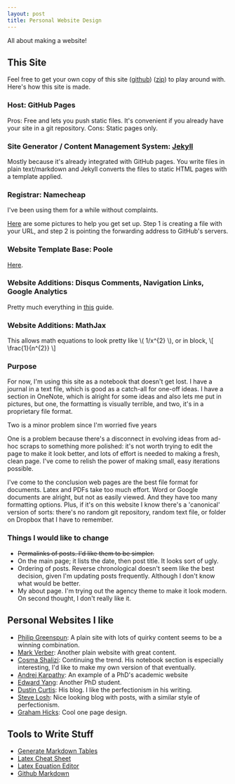 ```yaml
---
layout: post
title: Personal Website Design
---
```


All about making a website!

## This Site

Feel free to get your own copy of this site
([github](https://github.com/victorgan/victorgan.github.io))
([zip](https://github.com/victorgan/victorgan.github.io/archive/master.zip)) to
play around with. Here's how this site is made.

### Host: GitHub Pages
Pros: Free and lets you push static files. It's convenient if you already have
your site in a git repository.
Cons: Static pages only.

### Site Generator / Content Management System: [Jekyll](http://jekyllrb.com/)
Mostly because it's already integrated with GitHub pages. You write files in
plain text/markdown and Jekyll converts the files to static HTML pages with a
template applied.  

### Registrar: Namecheap
I've been using them for a while without complaints.

[Here](http://davidensinger.com/2013/03/setting-the-dns-for-github-pages-on-namecheap/)
are some pictures to help you get set up. Step 1 is creating a file with your
URL, and step 2 is pointing the forwarding address to GitHub's servers.

### Website Template Base: Poole 
[Here](http://getpoole.com/). 

### Website Additions: Disqus Comments, Navigation Links, Google Analytics
Pretty much everything in
[this](http://joshualande.com/jekyll-github-pages-poole/) guide.

### Website Additions: MathJax
This allows math equations to look pretty like \\( 1/x^{2} \\), 
or in block, \\[ \frac{1}{n^{2}} \\] 

### Purpose

For now, I'm using this site as a notebook that doesn't get lost. I have a
journal in a text file, which is good as a catch-all for one-off ideas. I
have a section in OneNote, which is alright for some ideas and also lets me put
in pictures, but one, the formatting is visually terrible, and two, it's in a
proprietary file format. 

Two is a minor problem since I'm worried five years

One is a problem because there's a disconnect in evolving ideas from ad-hoc
scraps to something more polished: it's not worth trying to edit the page to
make it look better, and lots of effort is needed to making a fresh, clean page.
I've come to relish the power of making small, easy iterations possible.

I've come to the conclusion web pages are the best file format for documents.
Latex and PDFs take too much effort. Word or Google documents are alright, but
not as easily viewed. And they have too many formatting options. Plus, if it's
on this website I know there's a 'canonical' version of sorts: there's no random
git repository, random text file, or folder on Dropbox that I have to remember. 

### Things I would like to change

- ~~Permalinks of posts. I'd like them to be simpler.~~
- On the main page; it lists the date, then post title. It looks sort of ugly.
- Ordering of posts. Reverse chronological doesn't seem like the best decision,
  given I'm updating posts frequently. Although I don't know what would be
  better.
- My about page. I'm trying out the agency theme to make it look modern. On
  second thought, I don't really like it.

## Personal Websites I like

- [Philip Greenspun](http://philip.greenspun.com/): A plain site with lots of
  quirky content seems to be a winning combination.
- [Mark Verber](http://www.verber.com/mark/): Another plain website with great
  content.
- [Cosma Shalizi](http://vserver1.cscs.lsa.umich.edu/~crshalizi/): Continuing
  the trend. His notebook section is especially interesting, I'd like to make my
  own version of that eventually.
- [Andrej Karpathy](http://cs.stanford.edu/people/karpathy/): An example of a
  PhD's academic website 
- [Edward Yang](http://ezyang.com/): Another PhD student.
- [Dustin Curtis](http://dcurt.is/): His blog. I like the perfectionism in his
  writing.
- [Steve Losh](http://stevelosh.com/): Nice looking blog with posts, with a
  similar style of perfectionism. 
- [Graham Hicks](http://grahamhicks.com/): Cool one page design.  

## Tools to Write Stuff

- [Generate Markdown Tables](http://www.tablesgenerator.com/markdown_tables)
- [Latex Cheat Sheet](http://www.stdout.org/~winston/latex/latexsheet.pdf)
- [Latex Equation Editor](http://www.numberempire.com/texequationeditor/equationeditor.php)
- [Github Markdown](https://guides.github.com/features/mastering-markdown/)
